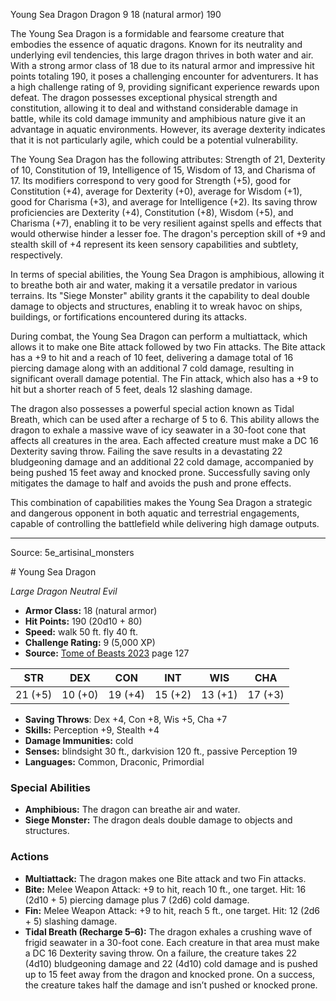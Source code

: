 <MonsterName/>Young Sea Dragon</MonsterName>
<CreatureType/>Dragon</CreatureType>
<CR/>9</CR>
<AC/>18 (natural armor)</AC>
<HP/>190</HP>
<summary>The Young Sea Dragon is a formidable and fearsome creature that embodies the essence of aquatic dragons. Known for its neutrality and underlying evil tendencies, this large dragon thrives in both water and air. With a strong armor class of 18 due to its natural armor and impressive hit points totaling 190, it poses a challenging encounter for adventurers. It has a high challenge rating of 9, providing significant experience rewards upon defeat. The dragon possesses exceptional physical strength and constitution, allowing it to deal and withstand considerable damage in battle, while its cold damage immunity and amphibious nature give it an advantage in aquatic environments. However, its average dexterity indicates that it is not particularly agile, which could be a potential vulnerability.</summary>

<detail>

The Young Sea Dragon has the following attributes: Strength of 21, Dexterity of 10, Constitution of 19, Intelligence of 15, Wisdom of 13, and Charisma of 17. Its modifiers correspond to very good for Strength (+5), good for Constitution (+4), average for Dexterity (+0), average for Wisdom (+1), good for Charisma (+3), and average for Intelligence (+2). Its saving throw proficiencies are Dexterity (+4), Constitution (+8), Wisdom (+5), and Charisma (+7), enabling it to be very resilient against spells and effects that would otherwise hinder a lesser foe. The dragon's perception skill of +9 and stealth skill of +4 represent its keen sensory capabilities and subtlety, respectively.

In terms of special abilities, the Young Sea Dragon is amphibious, allowing it to breathe both air and water, making it a versatile predator in various terrains. Its "Siege Monster" ability grants it the capability to deal double damage to objects and structures, enabling it to wreak havoc on ships, buildings, or fortifications encountered during its attacks.

During combat, the Young Sea Dragon can perform a multiattack, which allows it to make one Bite attack followed by two Fin attacks. The Bite attack has a +9 to hit and a reach of 10 feet, delivering a damage total of 16 piercing damage along with an additional 7 cold damage, resulting in significant overall damage potential. The Fin attack, which also has a +9 to hit but a shorter reach of 5 feet, deals 12 slashing damage.

The dragon also possesses a powerful special action known as Tidal Breath, which can be used after a recharge of 5 to 6. This ability allows the dragon to exhale a massive wave of icy seawater in a 30-foot cone that affects all creatures in the area. Each affected creature must make a DC 16 Dexterity saving throw. Failing the save results in a devastating 22 bludgeoning damage and an additional 22 cold damage, accompanied by being pushed 15 feet away and knocked prone. Successfully saving only mitigates the damage to half and avoids the push and prone effects.

This combination of capabilities makes the Young Sea Dragon a strategic and dangerous opponent in both aquatic and terrestrial engagements, capable of controlling the battlefield while delivering high damage outputs.</detail>



---

Source: 5e_artisinal_monsters

<statblock>
# Young Sea Dragon

*Large* *Dragon* *Neutral Evil*

- **Armor Class:** 18 (natural armor)
- **Hit Points:** 190 (20d10 + 80)
- **Speed:** walk 50 ft. fly 40 ft.
- **Challenge Rating:** 9 (5,000 XP)
- **Source:** [Tome of Beasts 2023](https://koboldpress.com/kpstore/product/tome-of-beasts-1-2023-edition/) page 127

| STR | DEX | CON | INT | WIS | CHA |
| --- | --- | --- | --- | --- | --- |
| 21 (+5) | 10 (+0) | 19 (+4) | 15 (+2) | 13 (+1) | 17 (+3) |

- **Saving Throws**: Dex +4, Con +8, Wis +5, Cha +7
- **Skills:** Perception +9, Stealth +4
- **Damage Immunities:** cold
- **Senses:** blindsight 30 ft., darkvision 120 ft., passive Perception 19
- **Languages:** Common, Draconic, Primordial

### Special Abilities

- **Amphibious:** The dragon can breathe air and water.
- **Siege Monster:** The dragon deals double damage to objects and structures.

### Actions

- **Multiattack:** The dragon makes one Bite attack and two Fin attacks.
- **Bite:** Melee Weapon Attack: +9 to hit, reach 10 ft., one target. Hit: 16 (2d10 + 5) piercing damage plus 7 (2d6) cold damage.
- **Fin:** Melee Weapon Attack: +9 to hit, reach 5 ft., one target. Hit: 12 (2d6 + 5) slashing damage.
- **Tidal Breath (Recharge 5–6):** The dragon exhales a crushing wave of frigid seawater in a 30-foot cone. Each creature in that area must make a DC 16 Dexterity saving throw. On a failure, the creature takes 22 (4d10) bludgeoning damage and 22 (4d10) cold damage and is pushed up to 15 feet away from the dragon and knocked prone. On a success, the creature takes half the damage and isn’t pushed or knocked prone.
</statblock>


